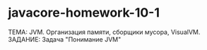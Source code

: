 # javacore-homework-10-1
ТЕМА: JVM. Организация памяти, сборщики мусора, VisualVM. ЗАДАНИЕ: Задача "Понимание JVM"
